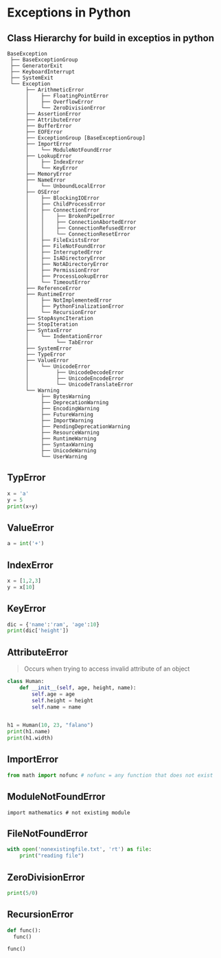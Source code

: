 # Exceptions in Python

## Class Hierarchy for build in exceptios in python
```
BaseException
 ├── BaseExceptionGroup
 ├── GeneratorExit
 ├── KeyboardInterrupt
 ├── SystemExit
 └── Exception
      ├── ArithmeticError
      │    ├── FloatingPointError
      │    ├── OverflowError
      │    └── ZeroDivisionError
      ├── AssertionError
      ├── AttributeError
      ├── BufferError
      ├── EOFError
      ├── ExceptionGroup [BaseExceptionGroup]
      ├── ImportError
      │    └── ModuleNotFoundError
      ├── LookupError
      │    ├── IndexError
      │    └── KeyError
      ├── MemoryError
      ├── NameError
      │    └── UnboundLocalError
      ├── OSError
      │    ├── BlockingIOError
      │    ├── ChildProcessError
      │    ├── ConnectionError
      │    │    ├── BrokenPipeError
      │    │    ├── ConnectionAbortedError
      │    │    ├── ConnectionRefusedError
      │    │    └── ConnectionResetError
      │    ├── FileExistsError
      │    ├── FileNotFoundError
      │    ├── InterruptedError
      │    ├── IsADirectoryError
      │    ├── NotADirectoryError
      │    ├── PermissionError
      │    ├── ProcessLookupError
      │    └── TimeoutError
      ├── ReferenceError
      ├── RuntimeError
      │    ├── NotImplementedError
      │    ├── PythonFinalizationError
      │    └── RecursionError
      ├── StopAsyncIteration
      ├── StopIteration
      ├── SyntaxError
      │    └── IndentationError
      │         └── TabError
      ├── SystemError
      ├── TypeError
      ├── ValueError
      │    └── UnicodeError
      │         ├── UnicodeDecodeError
      │         ├── UnicodeEncodeError
      │         └── UnicodeTranslateError
      └── Warning
           ├── BytesWarning
           ├── DeprecationWarning
           ├── EncodingWarning
           ├── FutureWarning
           ├── ImportWarning
           ├── PendingDeprecationWarning
           ├── ResourceWarning
           ├── RuntimeWarning
           ├── SyntaxWarning
           ├── UnicodeWarning
           └── UserWarning
```



## TypError
```python
x = 'a'
y = 5
print(x+y)
```

## ValueError
```python
a = int('+')
```

## IndexError
```python
x = [1,2,3]
y = x[10]
```

## KeyError
```python
dic = {'name':'ram', 'age':10}
print(dic['height'])
```
## AttributeError
>Occurs when trying to access invalid attribute of an object
```python
class Human:
    def __init__(self, age, height, name):
        self.age = age
        self.height = height
        self.name = name


h1 = Human(10, 23, "falano")
print(h1.name)
print(h1.width)

```

## ImportError
```python
from math import nofunc # nofunc = any function that does not exist
```

## ModuleNotFoundError
```
import mathematics # not existing module
```

## FileNotFoundError
```python
with open('nonexistingfile.txt', 'rt') as file:
    print("reading file")
```

## ZeroDivisionError
```python
print(5/0)
```

## RecursionError
```python
def func():
  func()

func()

```




